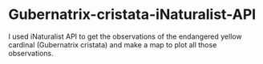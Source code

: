 # Gubernatrix-cristata-iNaturalist-API
I used iNaturalist API to get the observations of the endangered yellow cardinal (Gubernatrix cristata) and make a map to plot all those observations. 
